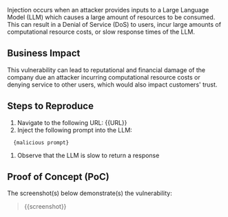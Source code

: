Injection occurs when an attacker provides inputs to a Large Language Model (LLM) which causes a large amount of resources to be consumed. This can result in a Denial of Service (DoS) to users, incur large amounts of computational resource costs, or slow response times of the LLM.

## Business Impact

This vulnerability can lead to reputational and financial damage of the company due an attacker incurring computational resource costs or denying service to other users, which would also impact customers' trust.

## Steps to Reproduce

1. Navigate to the following URL: {{URL}}
1. Inject the following prompt into the LLM:

```prompt
  {malicious prompt}
```

1. Observe that the LLM is slow to return a response

## Proof of Concept (PoC)

The screenshot(s) below demonstrate(s) the vulnerability:
>
> {{screenshot}}
